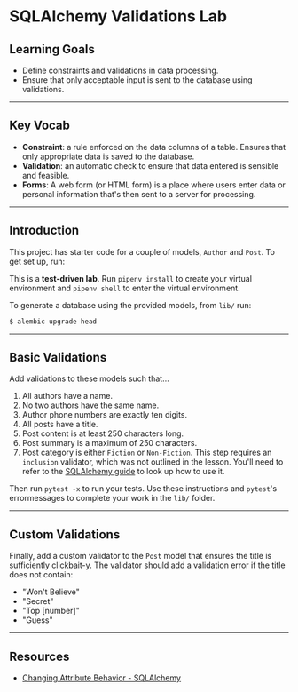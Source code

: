 # SQLAlchemy Validations Lab

## Learning Goals

- Define constraints and validations in data processing.
- Ensure that only acceptable input is sent to the database using validations.

***

## Key Vocab

- **Constraint**: a rule enforced on the data columns of a table. Ensures that
  only appropriate data is saved to the database.
- **Validation**: an automatic check to ensure that data entered
  is sensible and feasible.
- **Forms**: A web form (or HTML form) is a place where users enter data or
  personal information that's then sent to a server for processing.

***

## Introduction

This project has starter code for a couple of models, `Author` and `Post`. To
get set up, run:

This is a **test-driven lab**. Run `pipenv install` to create your virtual
environment and `pipenv shell` to enter the virtual environment.

To generate a database using the provided models, from `lib/` run:

```bash
$ alembic upgrade head
```

***

## Basic Validations

Add validations to these models such that...

1. All authors have a name.
2. No two authors have the same name.
3. Author phone numbers are exactly ten digits.
4. All posts have a title.
5. Post content is at least 250 characters long.
6. Post summary is a maximum of 250 characters.
7. Post category is either `Fiction` or `Non-Fiction`. This step requires an
   `inclusion` validator, which was not outlined in the lesson. You'll need to
   refer to the [SQLAlchemy guide][SQLAlchemy Validations] to look up how to use
   it.

Then run `pytest -x` to run your tests. Use these instructions and `pytest`'s
errormessages to complete your work in the `lib/` folder.

***

## Custom Validations

Finally, add a custom validator to the `Post` model that ensures the title is
sufficiently clickbait-y. The validator should add a validation error if the
title does not contain:

- "Won't Believe"
- "Secret"
- "Top [number]"
- "Guess"

***

## Resources

- [Changing Attribute Behavior - SQLAlchemy][SQLAlchemy Validations]

[SQLAlchemy validations]: https://docs.sqlalchemy.org/en/14/orm/mapped_attributes.html#simple-validators
